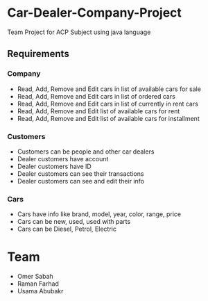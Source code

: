 # Car-Dealer-Company-Project
Team Project for ACP Subject using java language

## Requirements
### Company
- Read, Add, Remove and Edit cars in list of available cars for sale
- Read, Add, Remove and Edit cars in list of ordered cars
- Read, Add, Remove and Edit cars in list of currently in rent cars
- Read, Add, Remove and Edit list of available cars for rent
- Read, Add, Remove and Edit list of available cars for installment 
### Customers
- Customers can be people and other car dealers
- Dealer customers have account
- Dealer customers have ID
- Dealer customers can see their transactions
- Dealer customers can see and edit their info
### Cars
- Cars have info like brand, model, year, color, range, price 
- Cars can be new, used, used with parts
- Cars can be Diesel, Petrol, Electric


# Team
- Omer Sabah 
- Raman Farhad
- Usama Abubakr
